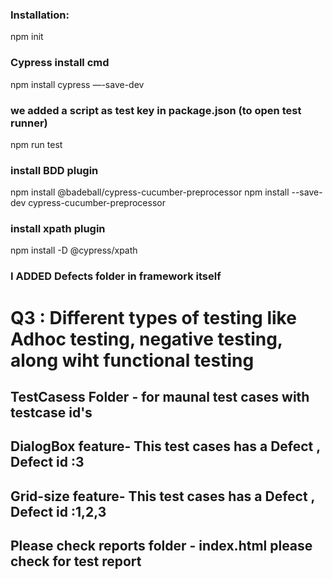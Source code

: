 ### Installation:
npm init
### Cypress install cmd
npm install cypress —-save-dev
### we added a script as test key in package.json (to open test runner)
npm run test
### install BDD plugin 
npm install @badeball/cypress-cucumber-preprocessor
npm install  --save-dev cypress-cucumber-preprocessor
### install xpath plugin
npm install -D @cypress/xpath
### I ADDED Defects folder in framework itself
# Q3 : Different types of testing like Adhoc testing, negative testing, along wiht functional testing 
## TestCasess Folder - for maunal test cases with testcase id's
## DialogBox feature- This test cases has a Defect , Defect id :3
## Grid-size feature- This test cases has a Defect , Defect id :1,2,3
## Please check reports folder - index.html please check for test report
